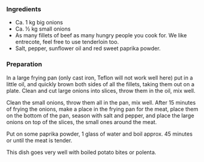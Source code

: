 
### Ingredients
- Ca. 1 kg big onions
- Ca. ½ kg small onions
- As many fillets of beef as many hungry people you cook for. We like entrecote, feel free to use tenderloin too.
- Salt, pepper, sunflower oil and red sweet paprika powder.

### Preparation
In a large frying pan (only cast iron, Teflon will not work well here) put in a little oil, and quickly brown both sides of all the fillets, taking them out on a plate. Clean and cut large onions into slices, throw them in the oil, mix well.

 Clean the small onions, throw them all in the pan, mix well. After 15 minutes of frying the onions, make a place in the frying pan for the meat, place them on the bottom of the pan, season with salt and pepper, and place the large onions on top of the slices, the small ones around the meat.

 Put on some paprika powder, 1 glass of water and boil approx. 45 minutes or until the meat is tender.

 This dish goes very well with boiled potato bites or polenta. 